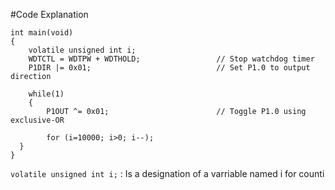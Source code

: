 #Code Explanation 


```
int main(void)
{
    volatile unsigned int i;
    WDTCTL = WDTPW + WDTHOLD;                 // Stop watchdog timer
    P1DIR |= 0x01;                            // Set P1.0 to output direction

    while(1)
    {
        P1OUT ^= 0x01;                        // Toggle P1.0 using exclusive-OR

        for (i=10000; i>0; i--);
  }
}
```

``volatile unsigned int i;`` : Is a designation of a varriable named i for counti



